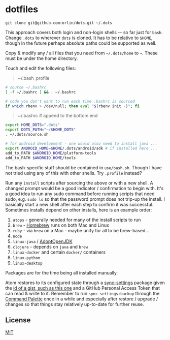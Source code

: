 # dotfiles

`git clone git@github.com:orlin/dots.git ~/.dots`

This approach covers both login and non-login shells -- so far just for `bash`.
Change `.dots` to wherever `dots` is cloned.  It has to be relative to `$HOME`,
though in the future perhaps absolute paths could be supported as well.

Copy & modify any / all files that you need from `~/.dots/home` to `~`.
These must be under the home directory.

Touch and edit the following files:

> ~/.bash_profile

```bash
# source ~/.bashrc
[ -f ~/.bashrc ] && . ~/.bashrc

# code you don't want to run each time .bashrc is sourced
if which rbenv > /dev/null; then eval "$(rbenv init -)"; fi
```

> ~/.bashrc # append to the bottom end

```bash
export HOME_DOTS=".dots"
export DOTS_PATH="~/$HOME_DOTS"
. ~/.dots/source.sh

# for android development - one would also need to install java ...
export ANDROID_HOME=$HOME/.dots/android/sdk # if installed here ...
add_to_PATH $ANDROID_HOME/platform-tools
add_to_PATH $ANDROID_HOME/tools
```

The bash-specific stuff should be contained in `use/bash.sh`.
Though I have not tried using any of this with other shells.
Try `.profile` instead?

Run any `install` scripts after sourcing the above or with a new shell.
A changed prompt would be a good indicator / confirmation to begin with.
It's a good idea to run any sudo command before running scripts that need sudo,
e.g. `sudo ls` so that the password prompt does not trip-up the install.
I basically start a new shell after each step to confirm it was successful.
Sometimes installs depend on other installs, here is an example order:

1. `atops` - generally needed for many of the install scripts to run
2. `brew` - [Homebrew](https://brew.sh/) runs on both Mac and Linux
3. `ruby` - via `brew` on a Mac - maybe unify for all to be brew-based...
4. `node`
5. `linux-java` / [AdoptOpenJDK](https://adoptopenjdk.net/)
6. `clojure` - depends on `java` and `brew`
7. `linux-docker` and certain `docker/` containers
8. `linux-python`
9. `linux-desktop`

Packages are for the time being all installed manually.

Atom restores to its configured state through a [sync-settings](http://atom.io/packages/sync-settings) package given the [id of a gist, such as this one](https://gist.github.com/orlin/0a47688f152d7ceccb646a23e8245449) and a GitHub Personal Access Token that can read & write to it.  Remember to run `sync-settings:backup` through the [Command Palette](https://github.com/atom/command-palette) once in a while and especially after restore / upgrade / changes so that things stay relatively up-to-date for further reuse.

## License

[MIT](http://orlin.mit-license.org)
